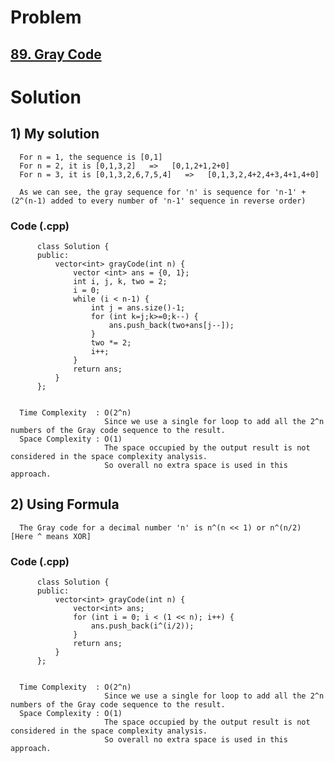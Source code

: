 # Problem

## [89. Gray Code](https://leetcode.com/problems/gray-code/)


# Solution

## 1) My solution

      For n = 1, the sequence is [0,1]
      For n = 2, it is [0,1,3,2]   =>   [0,1,2+1,2+0]
      For n = 3, it is [0,1,3,2,6,7,5,4]   =>   [0,1,3,2,4+2,4+3,4+1,4+0]
      
      As we can see, the gray sequence for 'n' is sequence for 'n-1' + (2^(n-1) added to every number of 'n-1' sequence in reverse order) 
      
     
   ### Code (.cpp)
   
          class Solution {
          public:
              vector<int> grayCode(int n) {
                  vector <int> ans = {0, 1};
                  int i, j, k, two = 2;
                  i = 0;
                  while (i < n-1) {
                      int j = ans.size()-1;
                      for (int k=j;k>=0;k--) {
                          ans.push_back(two+ans[j--]);
                      }
                      two *= 2;
                      i++;
                  }
                  return ans;
              }
          };
   
   
      Time Complexity  : O(2^n)
                         Since we use a single for loop to add all the 2^n numbers of the Gray code sequence to the result.
      Space Complexity : O(1)
                         The space occupied by the output result is not considered in the space complexity analysis. 
                         So overall no extra space is used in this approach.
                         
               
 
## 2) Using Formula

      The Gray code for a decimal number 'n' is n^(n << 1) or n^(n/2)  [Here ^ means XOR]
      
     
   ### Code (.cpp)
   
          class Solution {
          public:
              vector<int> grayCode(int n) {
                  vector<int> ans;
                  for (int i = 0; i < (1 << n); i++) {
                      ans.push_back(i^(i/2));
                  }
                  return ans;
              }
          };
   
   
      Time Complexity  : O(2^n)
                         Since we use a single for loop to add all the 2^n numbers of the Gray code sequence to the result.
      Space Complexity : O(1)
                         The space occupied by the output result is not considered in the space complexity analysis. 
                         So overall no extra space is used in this approach.
                         
    

